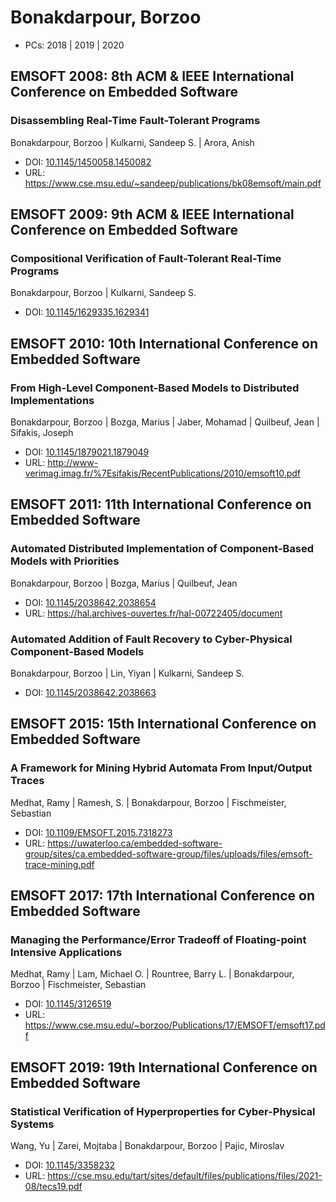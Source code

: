 # Bonakdarpour, Borzoo

* PCs: 2018 | 2019 | 2020

## EMSOFT 2008: 8th ACM & IEEE International Conference on Embedded Software

### Disassembling Real-Time Fault-Tolerant Programs
Bonakdarpour, Borzoo | Kulkarni, Sandeep S. | Arora, Anish
* DOI: [10.1145/1450058.1450082](https://doi.org/10.1145/1450058.1450082)
* URL: <https://www.cse.msu.edu/~sandeep/publications/bk08emsoft/main.pdf>

## EMSOFT 2009: 9th ACM & IEEE International Conference on Embedded Software

### Compositional Verification of Fault-Tolerant Real-Time Programs
Bonakdarpour, Borzoo | Kulkarni, Sandeep S.
* DOI: [10.1145/1629335.1629341](https://doi.org/10.1145/1629335.1629341)

## EMSOFT 2010: 10th International Conference on Embedded Software

### From High-Level Component-Based Models to Distributed Implementations
Bonakdarpour, Borzoo | Bozga, Marius | Jaber, Mohamad | Quilbeuf, Jean | Sifakis, Joseph
* DOI: [10.1145/1879021.1879049](https://doi.org/10.1145/1879021.1879049)
* URL: <http://www-verimag.imag.fr/%7Esifakis/RecentPublications/2010/emsoft10.pdf>

## EMSOFT 2011: 11th International Conference on Embedded Software

### Automated Distributed Implementation of Component-Based Models with Priorities
Bonakdarpour, Borzoo | Bozga, Marius | Quilbeuf, Jean
* DOI: [10.1145/2038642.2038654](https://doi.org/10.1145/2038642.2038654)
* URL: <https://hal.archives-ouvertes.fr/hal-00722405/document>

### Automated Addition of Fault Recovery to Cyber-Physical Component-Based Models
Bonakdarpour, Borzoo | Lin, Yiyan | Kulkarni, Sandeep S.
* DOI: [10.1145/2038642.2038663](https://doi.org/10.1145/2038642.2038663)

## EMSOFT 2015: 15th International Conference on Embedded Software

### A Framework for Mining Hybrid Automata From Input/Output Traces
Medhat, Ramy | Ramesh, S. | Bonakdarpour, Borzoo | Fischmeister, Sebastian
* DOI: [10.1109/EMSOFT.2015.7318273](https://doi.org/10.1109/EMSOFT.2015.7318273)
* URL: <https://uwaterloo.ca/embedded-software-group/sites/ca.embedded-software-group/files/uploads/files/emsoft-trace-mining.pdf>

## EMSOFT 2017: 17th International Conference on Embedded Software

### Managing the Performance/Error Tradeoff of Floating-point Intensive Applications
Medhat, Ramy | Lam, Michael O. | Rountree, Barry L. | Bonakdarpour, Borzoo | Fischmeister, Sebastian
* DOI: [10.1145/3126519](https://doi.org/10.1145/3126519)
* URL: <https://www.cse.msu.edu/~borzoo/Publications/17/EMSOFT/emsoft17.pdf>

## EMSOFT 2019: 19th International Conference on Embedded Software

### Statistical Verification of Hyperproperties for Cyber-Physical Systems
Wang, Yu | Zarei, Mojtaba | Bonakdarpour, Borzoo | Pajic, Miroslav
* DOI: [10.1145/3358232](https://doi.org/10.1145/3358232)
* URL: <https://cse.msu.edu/tart/sites/default/files/publications/files/2021-08/tecs19.pdf>

